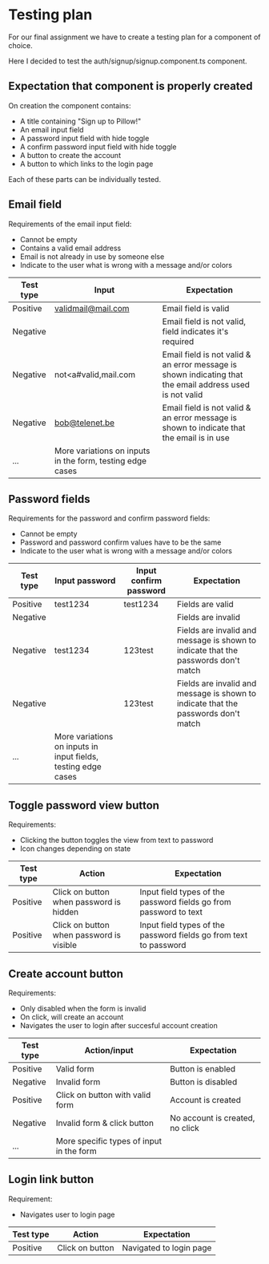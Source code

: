 # Testing plan

For our final assignment we have to create a testing plan for a component of choice.

Here I decided to test the auth/signup/signup.component.ts component.

## Expectation that component is properly created

On creation the component contains:
- A title containing "Sign up to Pillow!"
- An email input field
- A password input field with hide toggle
- A confirm password input field with hide toggle
- A button to create the account
- A button to which links to the login page

Each of these parts can be individually tested.

## Email field

Requirements of the email input field:
- Cannot be empty
- Contains a valid email address
- Email is not already in use by someone else
- Indicate to the user what is wrong with a message and/or colors

| Test type | Input | Expectation |
|---|---|---|
| Positive | validmail@mail.com | Email field is valid |
| Negative | | Email field is not valid, field indicates it's required |
| Negative | not<a#valid,mail.com | Email field is not valid & an error message is shown indicating that the email address used is not valid |
| Negative | bob@telenet.be | Email field is not valid & an error message is shown to indicate that the email is in use |
| ... | More variations on inputs in the form, testing edge cases | |

## Password fields

Requirements for the password and confirm password fields:
- Cannot be empty
- Password and password confirm values have to be the same
- Indicate to the user what is wrong with a message and/or colors

| Test type | Input password | Input confirm password | Expectation |
|---|---|---|---|
| Positive | test1234 | test1234 | Fields are valid |
| Negative | | | Fields are invalid |
| Negative | test1234 | 123test | Fields are invalid and message is shown to indicate that the passwords don't match |
| Negative | | 123test | Fields are invalid and message is shown to indicate that the passwords don't match |
| ... | More variations on inputs in input fields, testing edge cases | |

## Toggle password view button

Requirements:
- Clicking the button toggles the view from text to password
- Icon changes depending on state

| Test type | Action | Expectation |
|---|---|---|
| Positive | Click on button when password is hidden | Input field types of the password fields go from password to text |
| Positive | Click on button when password is visible | Input field types of the password fields go from text to password |

## Create account button

Requirements:
- Only disabled when the form is invalid
- On click, will create an account
- Navigates the user to login after succesful account creation

| Test type | Action/input | Expectation |
|---|---|---|
| Positive | Valid form | Button is enabled |
| Negative | Invalid form | Button is disabled |
| Positive | Click on button with valid form | Account is created |
| Negative | Invalid form & click button | No account is created, no click |
| ... | More specific types of input in the form | |

## Login link button

Requirement:
- Navigates user to login page

| Test type | Action | Expectation |
|---|---|---|
| Positive | Click on button | Navigated to login page |


